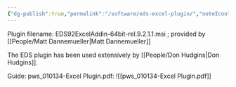 ```yaml
---
{"dg-publish":true,"permalink":"/software/eds-excel-plugin/","noteIcon":"","created":"2025-01-28T09:35:14.831-06:00"}
---
```


Plugin filename: EDS92ExcelAddin-64bit-rel.9.2.1.1.msi ; provided by [[People/Matt Dannemueller\|Matt Dannemueller]]

The EDS plugin has been used extensively by [[People/Don Hudgins\|Don Hudgins]].

Guide: pws_010134-Excel Plugin.pdf: ![[pws_010134-Excel Plugin.pdf]]
